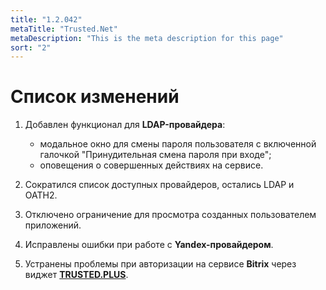 ```yaml
---
title: "1.2.042"
metaTitle: "Trusted.Net"
metaDescription: "This is the meta description for this page"
sort: "2"
---
```


# Список изменений

1. Добавлен функционал для **LDAP-провайдера**:
   
   <!--- авторегистрация в [**Trusted.ID**](https://id.trusted.plus);-->
   - модальное окно для смены пароля пользователя с включенной  галочкой "Принудительная смена пароля при входе";
   - оповещения о совершенных действиях на сервисе.

2. Сократился список доступных провайдеров, остались LDAP и OATH2.
   
3. Отключено ограничение для просмотра созданных пользователем приложений.

4. Исправлены ошибки при работе с **Yandex-провайдером**.
   
5. Устранены проблемы при авторизации на сервисе **Bitrix** через виджет [**TRUSTED.PLUS**](https://id.trusted.plus).
   
